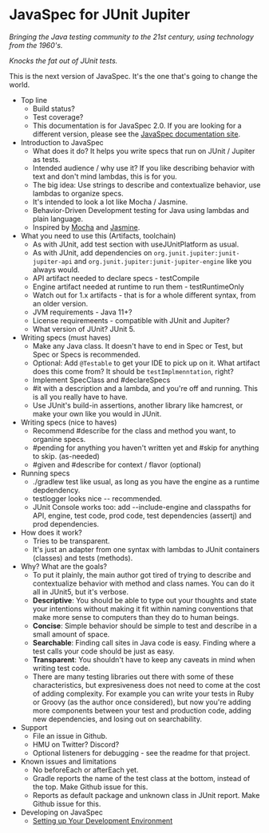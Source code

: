 # JavaSpec for JUnit Jupiter

_Bringing the Java testing community to the 21st century, using technology from
the 1960's._

_Knocks the fat out of JUnit tests._

This is the next version of JavaSpec.  It's the one that's going to change the
world.

* Top line
  * Build status?
  * Test coverage?
  * This documentation is for JavaSpec 2.0.  If you are looking for a different
    version, please see the [JavaSpec documentation site](http://javaspec.info).
* Introduction to JavaSpec
  * What does it do?  It helps you write specs that run on JUnit / Jupiter as
    tests.
  * Intended audience / why use it?  If you like describing behavior with text
    and don't mind lambdas, this is for you.
  * The big idea: Use strings to describe and contextualize behavior, use
    lambdas to organize specs.
  * It's intended to look a lot like Mocha / Jasmine.
  * Behavior-Driven Development testing for Java using lambdas and plain
    language.
  * Inspired by [Mocha](https://mochajs.org) and
    [Jasmine](https://jasmine.github.io).
* What you need to use this (Artifacts, toolchain)
  * As with JUnit, add test section with useJUnitPlatform as usual.
  * As with JUnit, add dependencies on `org.junit.jupiter:junit-jupiter-api` and
    `org.junit.jupiter:junit-jupiter-engine` like you always would.
  * API artifact needed to declare specs - testCompile
  * Engine artifact needed at runtime to run them - testRuntimeOnly
  * Watch out for 1.x artifacts - that is for a whole different syntax, from an
    older version.
  * JVM requirements - Java 11+?
  * License requiremeents - compatible with JUnit and Jupiter?
  * What version of JUnit?  JUnit 5.
* Writing specs (must haves)
  * Make any Java class.  It doesn't have to end in Spec or Test, but Spec or
    Specs is recommended.
  * Optional: Add `@Testable` to get your IDE to pick up on it.  What artifact
    does this come from?  It should be `testImplmenntation`, right?
  * Implement SpecClass and #declareSpecs
  * #it with a description and a lambda, and you're off and running.  This is
    all you really have to have.
  * Use JUnit's build-in assertions, another library like hamcrest, or make your
    own like you would in JUnit.
* Writing specs (nice to haves)
  * Recommend #describe for the class and method you want, to organine specs.
  * #pending for anything you haven't written yet and #skip for anything to
    skip. (as-needed)
  * #given and #describe for context / flavor (optional)
* Running specs
  * ./gradlew test like usual, as long as you have the engine as a runtime
    depdendency.
  * testlogger looks nice -- recommended.
  * JUnit Console works too: add --include-engine and classpaths for API,
    engine, test code, prod code, test dependencies (assertj) and prod
    dependencies.
* How does it work?
  * Tries to be transparent.
  * It's just an adapter from one syntax with lambdas to JUnit containers
    (classes) and tests (methods).
* Why?  What are the goals?
  * To put it plainly, the main author got tired of trying to describe and
    contextualize behavior with method and class names. You can do it all in
    JUnit5, but it's verbose.
  * **Descriptive**: You should be able to type out your thoughts and state your
    intentions without making it fit within naming conventions that make more
    sense to computers than they do to human beings.
  * **Concise**: Simple behavior should be simple to test and describe in a
    small amount of space.
  * **Searchable**: Finding call sites in Java code is easy.  Finding where a
    test calls your code should be just as easy.
  * **Transparent**: You shouldn't have to keep any caveats in mind when writing
    test code.
  * There are many testing libraries out there with some of these
    characteristics, but expresiveness does not need to come at the cost of
    adding complexity.  For example you can write your tests in Ruby or Groovy
    (as the author once considered), but now you're adding more components
    between your test and production code, adding new dependencies, and losing
    out on searchability.
* Support
  * File an issue in Github.
  * HMU on Twitter?  Discord?
  * Optional listeners for debugging - see the readme for that project.
* Known issues and limitations
  * No beforeEach or afterEach yet.
  * Gradle reports the name of the test class at the bottom, instead of the top.
    Make Github issue for this.
  * Reports as default package and unknown class in JUnit report.  Make Github
    issue for this.
* Developing on JavaSpec
  * [Setting up Your Development Environment](./doc/development-environment.md)

